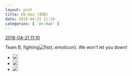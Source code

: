 ```yaml
---
layout: post
title: EN Hao (恩皓)
date: 2018-04-21 11:10
categories: [ 'en-hao' ]
---
```


<div class="weibo-info">
  <a href="https://weibo.com/6346318257/Gd5EYlLrR">2018-04-21 11:10</a>
</div>

Team B, fighting![fist](https://img.t.sinajs.cn/t4/appstyle/expression/ext/normal/86/2018new_quantou_org.png){:.emoticon}. We won't let you down!

<!-- more -->

<ul class="weibo-pic-list-1">
  <li class="weibo-pic">
    <a href="https://wx3.sinaimg.cn/mw690/006VuvhTgy1fqk3q0wmjvj31aa0u0nau.jpg"><img src="https://wx3.sinaimg.cn/thumb150/006VuvhTgy1fqk3q0wmjvj31aa0u0nau.jpg"/></a>
  </li>
  <li class="weibo-pic">
    <a href="https://wx1.sinaimg.cn/mw690/006VuvhTgy1fqk3q1tfwzj31830u0k2q.jpg"><img src="https://wx1.sinaimg.cn/thumb150/006VuvhTgy1fqk3q1tfwzj31830u0k2q.jpg"/></a>
  </li>
  <li class="weibo-pic">
    <a href="https://wx1.sinaimg.cn/mw690/006VuvhTgy1fqk3q2uh5hj31860u0k3v.jpg"><img src="https://wx1.sinaimg.cn/thumb150/006VuvhTgy1fqk3q2uh5hj31860u0k3v.jpg"/></a>
  </li>
</ul>
